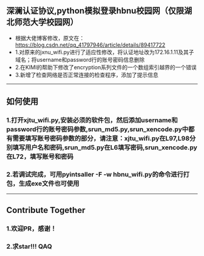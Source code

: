 ## 深澜认证协议,python模拟登录hbnu校园网（仅限湖北师范大学校园网）

- 根据大佬博客修改，原文在：https://blog.csdn.net/qq_41797946/article/details/89417722
- 1.对原来的jxnu_wifi.py进行了适应性修改，将认证地址改为172.16.1.11及其子域名；将username和password行的账号密码信息删除
- 2.在KIMI的帮助下修改了encryption系列文件的一个数组索引越界的一个错误
- 3.新增了检查网络是否正常连接的检查程序，添加了提示信息

---

## 如何使用

### 1.打开xjtu_wifi.py,安装必须的软件包，然后添加username和password行的账号密码参数,srun_md5.py,srun_xencode.py中都有需要填写账号密码参数的部分，请注意：xjtu_wifi.py在L97,L98分别填写用户名和密码,srun_md5.py在L6填写密码,srun_xencode.py在L72，填写账号和密码

### 2.若调试完成，可用pyintsaller -F -w hbnu_wifi.py的命令进行打包，生成exe文件也可使用

---

## Contribute Together

### 1.欢迎PR，感谢！

### 2.求star!!! QAQ
